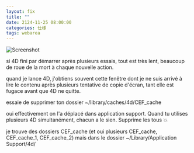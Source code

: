 ```yaml
---
layout: fix
title: ""
date: 2124-11-25 08:00:00
categories: 仕様
tags: webarea
---
```


![Screenshot](https://github.com/user-attachments/assets/f4f2460c-0ecb-4494-ad36-a80c9de96a5e)

si 4D fini par démarrer après plusieurs essais, tout est très lent, beaucoup de roue de la mort à chaque nouvelle action.

quand je lance 4D, j'obtiens souvent cette fenêtre dont je ne suis arrivé à lire le contenu après plusieurs tentative de copie d'écran, tant elle est fugace avant que 4D ne quitte. 

essaie de supprimer ton dossier ~/library/caches/4d/CEF_cache

oui effectivement on l'a déplacé dans application support.
Quand tu utilises plusieurs 4D simultanément, chacun a le sien. Supprime les tous 💥

je trouve des dossiers CEF_cache (et oui plusieurs CEF_cache, CEF_cache_1, CEF_cache_2) mais dans le dossier ~/Library/Application Support/4d/